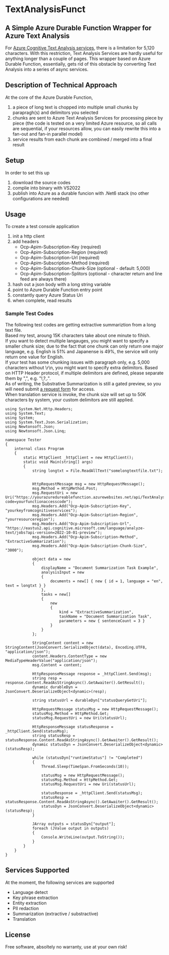 # TextAnalysisFunct
## A Simple Azure Durable Function Wrapper for Azure Text Analysis
For [Azure Cognitive Text Analysis services](https://azure.microsoft.com/en-us/products/cognitive-services/text-analytics/#overview), there is a limitation for 5,120 characters.  With this restriction, Text Analysis Services are hardly useful for anything longer than a couple of pages.  This wrapper based on Azure Durable Function, essentially, gets rid of this obstacle by converting Text Analysis into a series of async services.
## Description of Technical Approach
At the core of the Azure Durable Function, 
1. a piece of long text is chopped into multiple small chunks by parapragh(s) and delimitors you selected
2. chunks are sent to Azure Text Analysis Services for processing piece by piece (the code is tested on a very limited Azure resource, so all calls are sequential, if your resources allow, you can easily rewrite this into a fan-out and fan-in parallel model)
3. service results from each chunk are combined / merged into a final result 
## Setup
In order to set this up
1. download the source codes
2. complie into binary with VS2022
3. publish into Azure as a durable funcion with .Net6 stack (no other configurations are needed)
## Usage
To create a test console application
1. init a http client
2. add headers 
    - Ocp-Apim-Subscription-Key (required)
    - Ocp-Apim-Subscription-Region (required)
    - Ocp-Apim-Subscription-Url (required)
    - Ocp-Apim-Subscription-Method (required)
    - Ocp-Apim-Subscription-Chunk-Size (optional - default: 5,000)
    - Ocp-Apim-Subscription-Splitors (optional - character return and line feed are always there)
3. hash out a json body with a long string variable
4. point to Azure Durable Function entry point
5. constantly query Azure Status Uri
6. when complete, read results
### Sample Test Codes 
The following test codes are getting extractive summariztion from a long text file.\
Based my test, aroung 15K characters take about one minute to fihish.\
If you want to detect multiple langauges, you might want to specify a smaller chunk size; due to the fact that one chunk can only return one major language, e.g. English is 51% and Japanense is 49%, the service will only return one value for English.\
If your test has some chunking issues with paragraph only, e.g. 5,000 characters without \r\n, you might want to specify extra delimitors.  Based on HTTP Header protocol, if multiple delimitors are defined, please separate them by ",", e.g. "!,?,.".\
As of writing, the Substrative Summarization is still a gated preview, so you will need submit [a request form](https://aka.ms/applyforgatedsummarizationfeatures) for access.\
When translation service is invoke, the chunk size will set up to 50K characters by system, your custom delimitors are still applied.
```
using System.Net.Http.Headers;
using System.Text;
using System;
using System.Text.Json.Serialization;
using Newtonsoft.Json;
using Newtonsoft.Json.Linq;

namespace Tester
{
    internal class Program
    {
        static HttpClient _httpClient = new HttpClient();
        static void Main(string[] args)
        {
            string longtxt = File.ReadAllText("somelongtextfile.txt");
            
            
            HttpRequestMessage msg = new HttpRequestMessage();
            msg.Method = HttpMethod.Post;
            msg.RequestUri = new Uri("https://yourazuredureablefunction.azurewebsites.net/api/TextAnalysis_HttpStart?code=yourfunctionaccesscode");
            msg.Headers.Add("Ocp-Apim-Subscription-Key", "yourkeyfromcognitiveservices");
            msg.Headers.Add("Ocp-Apim-Subscription-Region", "yourresourceregion");
            msg.Headers.Add("Ocp-Apim-Subscription-Url", "https://eastus2.api.cognitive.microsoft.com/language/analyze-text/jobs?api-version=2022-10-01-preview");
            msg.Headers.Add("Ocp-Apim-Subscription-Method", "ExtractiveSummarization");
            msg.Headers.Add("Ocp-Apim-Subscription-Chunk-Size", "3000");

            object data = new
            {
                displayName = "Document Summarization Task Example",
                analysisInput = new
                {
                    documents = new[] { new { id = 1, language = "en", text = longtxt } }
                },
                tasks = new[]
                {
                    new
                    {
                        kind = "ExtractiveSummarization",
                        taskName = "Document Summarization Task",
                        parameters = new { sentenceCount = 3 }
                    }
                }
            };

            StringContent content = new StringContent(JsonConvert.SerializeObject(data), Encoding.UTF8, "application/json");
            content.Headers.ContentType = new MediaTypeHeaderValue("application/json");
            msg.Content = content;

            HttpResponseMessage response = _httpClient.Send(msg);
            string resp = response.Content.ReadAsStringAsync().GetAwaiter().GetResult();
            dynamic durableDyn = JsonConvert.DeserializeObject<dynamic>(resp);

            string statusUrl = durableDyn["statusQueryGetUri"];

            HttpRequestMessage statusMsg = new HttpRequestMessage();
            statusMsg.Method = HttpMethod.Get;
            statusMsg.RequestUri = new Uri(statusUrl);

            HttpResponseMessage statusResponse = _httpClient.Send(statusMsg);
            string statusResp = statusResponse.Content.ReadAsStringAsync().GetAwaiter().GetResult();
            dynamic statusDyn = JsonConvert.DeserializeObject<dynamic>(statusResp);

            while (statusDyn["runtimeStatus"] != "Completed")
            { 
                Thread.Sleep(TimeSpan.FromSeconds(10));

                statusMsg = new HttpRequestMessage();
                statusMsg.Method = HttpMethod.Get;
                statusMsg.RequestUri = new Uri(statusUrl);

                statusResponse = _httpClient.Send(statusMsg);
                statusResp = statusResponse.Content.ReadAsStringAsync().GetAwaiter().GetResult();
                statusDyn = JsonConvert.DeserializeObject<dynamic>(statusResp);
            }

            JArray outputs = statusDyn["output"];
            foreach (JValue output in outputs)
            { 
                Console.WriteLine(output.ToString());
            }
        }
    }
}
```
## Services Supported
At the moment, the following services are supported
- Language detect
- Key phrase extraction
- Entity extraction
- PII redaction
- Summarization (extractive / substractive)
- Translation
## License
Free software, absoltely no warranty, use at your own risk!
